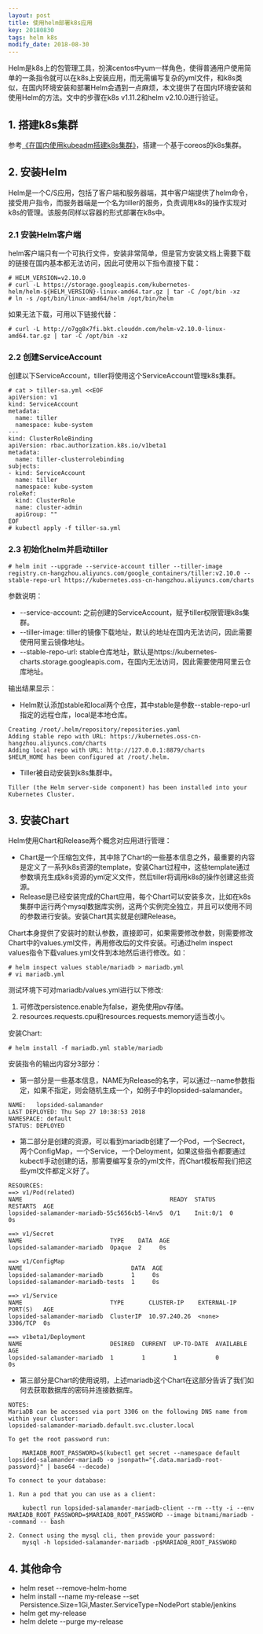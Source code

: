```yaml
---
layout: post
title: 使用helm部署k8s应用
key: 20180830
tags: helm k8s
modify_date: 2018-08-30
---
```


Helm是k8s上的包管理工具，扮演centos中yum一样角色，使得普通用户使用简单的一条指令就可以在k8s上安装应用，而无需编写复杂的yml文件，和k8s类似，在国内环境安装和部署Helm会遇到一点麻烦，本文提供了在国内环境安装和使用Helm的方法。文中的步骤在k8s v1.11.2和helm v2.10.0进行验证。

<!--more-->

## 1. 搭建k8s集群

参考[《在国内使用kubeadm搭建k8s集群》](https://lprincewhn.github.io/2016/08/27/kubeadm.html)，搭建一个基于coreos的k8s集群。

## 2. 安装Helm

Helm是一个C/S应用，包括了客户端和服务器端，其中客户端提供了helm命令，接受用户指令，而服务器端是一个名为tiller的服务，负责调用k8s的操作实现对k8s的管理。该服务同样以容器的形式部署在k8s中。

### 2.1 安装Helm客户端

helm客户端只有一个可执行文件，安装非常简单，但是官方安装文档上需要下载的链接在国内基本都无法访问，因此可使用以下指令直接下载：
```
# HELM_VERSION=v2.10.0
# curl -L https://storage.googleapis.com/kubernetes-helm/helm-${HELM_VERSION}-linux-amd64.tar.gz | tar -C /opt/bin -xz
# ln -s /opt/bin/linux-amd64/helm /opt/bin/helm
```

如果无法下载，可用以下链接代替：
```
# curl -L http://o7gg8x7fi.bkt.clouddn.com/helm-v2.10.0-linux-amd64.tar.gz | tar -C /opt/bin -xz
```

### 2.2 创建ServiceAccount
创建以下ServiceAccount，tiller将使用这个ServiceAccount管理k8s集群。
```
# cat > tiller-sa.yml <<EOF
apiVersion: v1
kind: ServiceAccount
metadata:
  name: tiller
  namespace: kube-system
---
kind: ClusterRoleBinding
apiVersion: rbac.authorization.k8s.io/v1beta1
metadata:
  name: tiller-clusterrolebinding
subjects:
- kind: ServiceAccount
  name: tiller
  namespace: kube-system
roleRef:
  kind: ClusterRole
  name: cluster-admin
  apiGroup: ""
EOF
# kubectl apply -f tiller-sa.yml
```

### 2.3 初始化helm并启动tiller

```
# helm init --upgrade --service-account tiller --tiller-image registry.cn-hangzhou.aliyuncs.com/google_containers/tiller:v2.10.0 --stable-repo-url https://kubernetes.oss-cn-hangzhou.aliyuncs.com/charts
```
参数说明：
- --service-account: 之前创建的ServiceAccount，赋予tiller权限管理k8s集群。
- --tiller-image: tiller的镜像下载地址，默认的地址在国内无法访问，因此需要使用阿里云镜像地址。
- --stable-repo-url: stable仓库地址，默认是https://kubernetes-charts.storage.googleapis.com，在国内无法访问，因此需要使用阿里云仓库地址。

输出结果显示：
- Helm默认添加stable和local两个仓库，其中stable是参数--stable-repo-url指定的远程仓库，local是本地仓库。
```
Creating /root/.helm/repository/repositories.yaml
Adding stable repo with URL: https://kubernetes.oss-cn-hangzhou.aliyuncs.com/charts
Adding local repo with URL: http://127.0.0.1:8879/charts
$HELM_HOME has been configured at /root/.helm.
```

- Tiller被自动安装到k8s集群中。
```
Tiller (the Helm server-side component) has been installed into your Kubernetes Cluster.
```

## 3. 安装Chart

Helm使用Chart和Release两个概念对应用进行管理：

- Chart是一个压缩包文件，其中除了Chart的一些基本信息之外，最重要的内容是定义了一系列k8s资源的template，安装Chart过程中，这些template通过参数填充生成k8s资源的yml定义文件，然后tiller将调用k8s的操作创建这些资源。
- Release是已经安装完成的Chart应用，每个Chart可以安装多次，比如在k8s集群中运行两个mysql数据库实例，这两个实例完全独立，并且可以使用不同的参数进行安装。安装Chart其实就是创建Release。

Chart本身提供了安装时的默认参数，直接即可，如果需要修改参数，则需要修改Chart中的values.yml文件，再用修改后的文件安装。可通过helm inspect values指令下载values.yml文件到本地然后进行修改。如：
```
# helm inspect values stable/mariadb > mariadb.yml
# vi mariadb.yml
```

测试环境下可对mariadb/values.yml进行以下修改:
1. 可修改persistence.enable为false，避免使用pv存储。
2. resources.requests.cpu和resources.requests.memory适当改小。

安装Chart:
```
# helm install -f mariadb.yml stable/mariadb
```

安装指令的输出内容分3部分：
- 第一部分是一些基本信息，NAME为Release的名字，可以通过--name参数指定，如果不指定，则会随机生成一个，如例子中的lopsided-salamander。
```
NAME:   lopsided-salamander
LAST DEPLOYED: Thu Sep 27 10:38:53 2018
NAMESPACE: default
STATUS: DEPLOYED
```

- 第二部分是创建的资源，可以看到mariadb创建了一个Pod，一个Secrect，两个ConfigMap，一个Service，一个Deloyment，如果这些指令都要通过kubectl手动创建的话，那需要编写复杂的yml文件，而Chart模板帮我们把这些yml文件都定义好了。
```
RESOURCES:
==> v1/Pod(related)
NAME                                          READY  STATUS    RESTARTS  AGE
lopsided-salamander-mariadb-55c5656cb5-l4nv5  0/1    Init:0/1  0         0s

==> v1/Secret
NAME                         TYPE    DATA  AGE
lopsided-salamander-mariadb  Opaque  2     0s

==> v1/ConfigMap
NAME                               DATA  AGE
lopsided-salamander-mariadb        1     0s
lopsided-salamander-mariadb-tests  1     0s

==> v1/Service
NAME                         TYPE       CLUSTER-IP    EXTERNAL-IP  PORT(S)   AGE
lopsided-salamander-mariadb  ClusterIP  10.97.240.26  <none>       3306/TCP  0s

==> v1beta1/Deployment
NAME                         DESIRED  CURRENT  UP-TO-DATE  AVAILABLE  AGE
lopsided-salamander-mariadb  1        1        1           0          0s
```

- 第三部分是Chart的使用说明，上述mariadb这个Chart在这部分告诉了我们如何去获取数据库的密码并连接数据库。
```
NOTES:
MariaDB can be accessed via port 3306 on the following DNS name from within your cluster:
lopsided-salamander-mariadb.default.svc.cluster.local

To get the root password run:

    MARIADB_ROOT_PASSWORD=$(kubectl get secret --namespace default lopsided-salamander-mariadb -o jsonpath="{.data.mariadb-root-password}" | base64 --decode)

To connect to your database:

1. Run a pod that you can use as a client:

    kubectl run lopsided-salamander-mariadb-client --rm --tty -i --env MARIADB_ROOT_PASSWORD=$MARIADB_ROOT_PASSWORD --image bitnami/mariadb --command -- bash

2. Connect using the mysql cli, then provide your password:
    mysql -h lopsided-salamander-mariadb -p$MARIADB_ROOT_PASSWORD
```

## 4. 其他命令
- helm reset --remove-helm-home
- helm install --name my-release --set Persistence.Size=1Gi,Master.ServiceType=NodePort stable/jenkins
- helm get my-release
- helm delete --purge my-release
